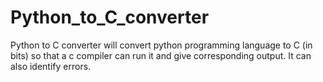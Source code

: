 # Python_to_C_converter
 Python to C converter will convert python programming language to C (in bits) so that  a c compiler can run it and give corresponding output. It can also identify errors.
